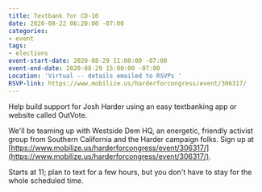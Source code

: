 ```yaml
---
title: Textbank for CD-10
date: 2020-08-22 06:20:00 -07:00
categories:
- event
tags:
- elections
event-start-date: 2020-08-29 11:00:00 -07:00
event-end-date: 2020-08-29 15:00:00 -07:00
Location: 'Virtual -- details emailed to RSVPs '
RSVP-link: https://www.mobilize.us/harderforcongress/event/306317/
---
```


Help build support for Josh Harder using an easy textbanking app or website called OutVote. 

We'll be teaming up with Westside Dem HQ, an energetic, friendly activist group from Southern California and the Harder campaign folks. Sign up at [https://www.mobilize.us/harderforcongress/event/306317/](https://www.mobilize.us/harderforcongress/event/306317/). 

Starts at 11; plan to text for a few hours, but you don't have to stay for the whole scheduled time. 